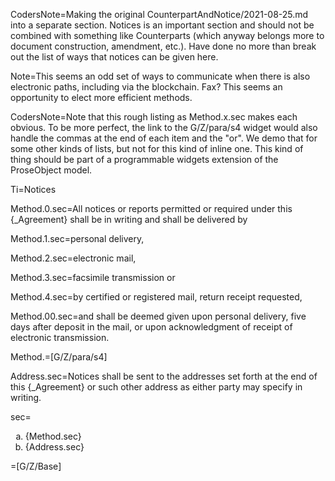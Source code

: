 CodersNote=Making the original CounterpartAndNotice/2021-08-25.md into a separate section. Notices is an important section and should not be combined with something like Counterparts (which anyway belongs more to document construction, amendment, etc.).  Have done no more than break out the list of ways that notices can be given here.  

Note=This seems an odd set of ways to communicate when there is also electronic paths, including via the blockchain.  Fax?  This seems an opportunity to elect more efficient methods.

CodersNote=Note that this rough listing as Method.x.sec makes each obvious.  To be more perfect, the link to the G/Z/para/s4 widget would also handle the commas at the end of each item and the "or".  We demo that for some other kinds of lists, but not for this kind of inline one.  This kind of thing should be part of a programmable widgets extension of the ProseObject model.

Ti=Notices

Method.0.sec=All notices or reports permitted or required under this {_Agreement} shall be in writing and shall be delivered by

Method.1.sec=personal delivery,

Method.2.sec=electronic mail, 

Method.3.sec=facsimile transmission or

Method.4.sec=by certified or registered mail, return receipt requested,

Method.00.sec=and shall be deemed given upon personal delivery, five days after deposit in the mail, or upon acknowledgment of receipt of electronic transmission. 

Method.=[G/Z/para/s4]

Address.sec=Notices shall be sent to the addresses set forth at the end of this {_Agreement} or such other address as either party may specify in writing.

sec=<ol type="a"><li>{Method.sec}</li><li>{Address.sec}</li></ol>

=[G/Z/Base]
